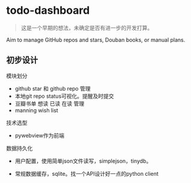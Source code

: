 # todo-dashboard

> 这是一个早期的想法，未确定是否有进一步的开发打算。

Aim to manage GitHub repos and stars, Douban books, or manual plans.

## 初步设计

模块划分

- github star 和 github repo 管理
- 本地git repo status可视化。提醒及时提交
- 豆瓣书单 想读 已读 在读 管理
- manning wish list

技术选型

- pywebview作为前端

数据持久化

- 用户配置，使用简单json文件读写，simplejson，tinydb。

- 常规数据缓存，sqlite。找一个API设计好一点的python client

